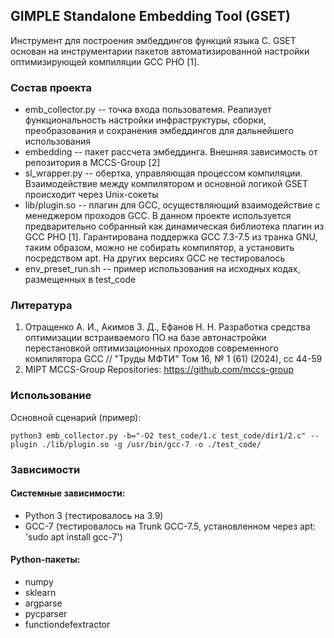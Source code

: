 ## GIMPLE Standalone Embedding Tool (GSET)
Инструмент для построения эмбеддингов функций языка C.
GSET основан на инструментарии пакетов автоматизированной настройки оптимизирующей компиляции GCC PHO [1].

### Состав проекта

- emb_collector.py -- точка входа пользоватемя. Реализует функциональность настройки инфраструктуры, сборки, преобразования и сохранения эмбеддингов для дальнейшего использования
- embedding -- пакет рассчета эмбеддинга. Внешняя зависимость от репозитория в MCCS-Group [2]
- sl_wrapper.py -- обертка, управляющая процессом компиляции. Взаимодействие между компилятором и основной логикой GSET происходит через Unix-сокеты
- lib/plugin.so -- плагин для GCC, осуществляющий взаимодействие с менеджером проходов GCC. В данном проекте используется предварительно собранный как динамическая библиотека плагин из GCC PHO [1].
Гарантирована поддержка GCC 7.3-7.5 из транка GNU, таким образом, можно не собирать компилятор, а установить посредством apt.
На других версиях GCC не тестировалось
- env_preset_run.sh -- пример использования на исходных кодах, размещенных в test_code

### Литература
1) Отращенко А. И., Акимов З. Д., Ефанов Н. Н. Разработка средства оптимизации встраиваемого ПО на базе автонастройки перестановкой оптимизационных проходов современного компилятора GCC // "Труды МФТИ" Том 16, № 1 (61) (2024), cc 44-59
2) MIPT MCCS-Group Repositories: https://github.com/mccs-group

### Использование
Основной сценарий (пример):

```
python3 emb_collector.py -b="-O2 test_code/1.c test_code/dir1/2.c" --plugin ./lib/plugin.so -g /usr/bin/gcc-7 -o ./test_code/
```

### Зависимости
#### Системные зависимости:
- Python 3 (тестировалось на 3.9)
- GCC-7 (тестировалось на Trunk GCC-7.5, установленном через apt: 'sudo apt install gcc-7')
#### Python-пакеты:
- numpy
- sklearn
- argparse
- pycparser
- functiondefextractor
